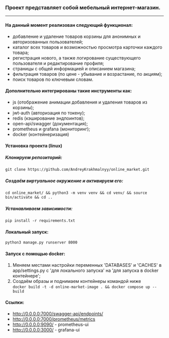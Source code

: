 ### Проект представляет собой мебельный интернет-магазин.
------------
#### На данный момент реализован следующий функционал:
- добавление и удаление товаров корзины для анонимных и авторизованных пользователей;
- каталог всех товаров и возможностью просмотра карточки каждого товара;
- регистрация нового, а также логирование существующего пользователя и редактирование профиля;
- страницы с общей информацией и описанием магазина;
- фильтрация товаров (по цене - убывание и возрастание, по акциям);
- поиск товаров по ключевым словам.

#### Дополнительно интегрированы такие инструменты как:
- js (отображение анимации добавления и удаления товаров из корзины);
- jwt-auth (авторизация по токену);
- redis (кэширование эндпоинтов);
- open-api/swagger (документация);
- prometheus и grafana (мониторинг);
- docker (контейнеризация)

#### Установка проекта (linux)

##### Клонируем репозиторий:
`git clone https://github.com/AndreyKrakhmalnyy/online_market.git`

##### Создаём виртуальное окружение и активируем его:
`cd online_market/ && python3 -m venv venv && cd venv/ && source bin/activate && cd ..`

##### Устанавливаем зависимости:
`pip install -r requirements.txt`

#### Локальный запуск:
`python3 manage.py runserver 8000`

#### Запуск с помощью docker:
1. Меняем местами настройки переменных 'DATABASES' и 'CACHES'  в app/settings.py с  'для локального запуска' на 'для запуска в docker контейнере';
2. Создаём образы и поднимаем контейнеры командой ниже <br>
`docker build -t -d online-market-image . && docker compose up --build`


#### Ссылки:
- http://0.0.0.0:7000/swagger-api/endpoints/
- http://0.0.0.0:7000/prometheus/metrics
- http://0.0.0.0:9090/ - prometheus-ui
- http://0.0.0.0:3000/ - grafana-ui
